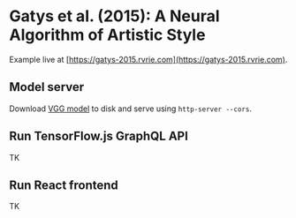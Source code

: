 # Gatys et al. (2015): A Neural Algorithm of Artistic Style
Example live at [https://gatys-2015.rvrie.com](https://gatys-2015.rvrie.com).

## Model server
Download [VGG model](https://github.com/DavidCai1993/vgg19-tensorflowjs-model/tree/master/model) to disk and serve using `http-server --cors`.

## Run TensorFlow.js GraphQL API
TK

## Run React frontend
TK
